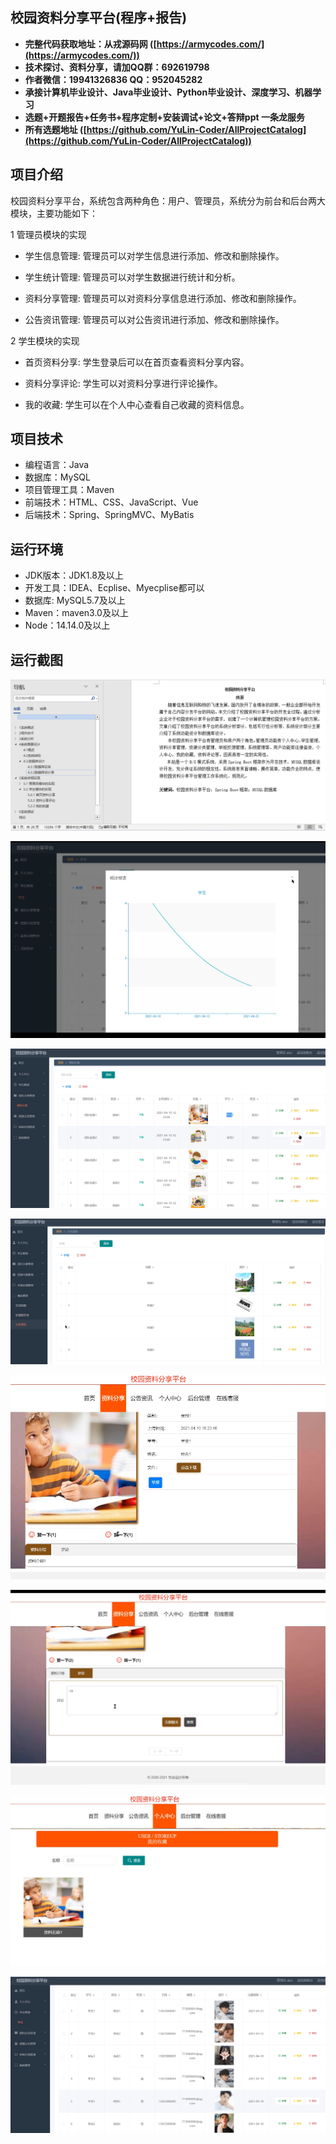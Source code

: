 ## 校园资料分享平台(程序+报告)

- <b>完整代码获取地址：从戎源码网 ([https://armycodes.com/](https://armycodes.com/))</b>
- <b>技术探讨、资料分享，请加QQ群：692619798</b> 
- <b>作者微信：19941326836  QQ：952045282</b> 
- <b>承接计算机毕业设计、Java毕业设计、Python毕业设计、深度学习、机器学习</b>
- <b>选题+开题报告+任务书+程序定制+安装调试+论文+答辩ppt 一条龙服务</b>
- <b>所有选题地址 ([https://github.com/YuLin-Coder/AllProjectCatalog](https://github.com/YuLin-Coder/AllProjectCatalog)) </b>

## 项目介绍
校园资料分享平台，系统包含两种角色：用户、管理员，系统分为前台和后台两大模块，主要功能如下：

1 管理员模块的实现

- 学生信息管理: 管理员可以对学生信息进行添加、修改和删除操作。

- 学生统计管理: 管理员可以对学生数据进行统计和分析。

- 资料分享管理: 管理员可以对资料分享信息进行添加、修改和删除操作。

- 公告资讯管理: 管理员可以对公告资讯进行添加、修改和删除操作。

2 学生模块的实现

- 首页资料分享: 学生登录后可以在首页查看资料分享内容。

- 资料分享评论: 学生可以对资料分享进行评论操作。

- 我的收藏: 学生可以在个人中心查看自己收藏的资料信息。

## 项目技术
- 编程语言：Java
- 数据库：MySQL
- 项目管理工具：Maven
- 前端技术：HTML、CSS、JavaScript、Vue
- 后端技术：Spring、SpringMVC、MyBatis

## 运行环境
- JDK版本：JDK1.8及以上
- 开发工具：IDEA、Ecplise、Myecplise都可以
- 数据库: MySQL5.7及以上
- Maven：maven3.0及以上
- Node：14.14.0及以上

## 运行截图
![](screenshot/1.png)

![](screenshot/2.png)

![](screenshot/3.png)

![](screenshot/4.png)

![](screenshot/5.png)

![](screenshot/6.png)

![](screenshot/7.png)

![](screenshot/8.png)
